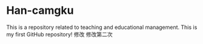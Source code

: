 # Han-camgku
This is a repository related to teaching and educational management.
This is my first GitHub repository!
修改
修改第二次
